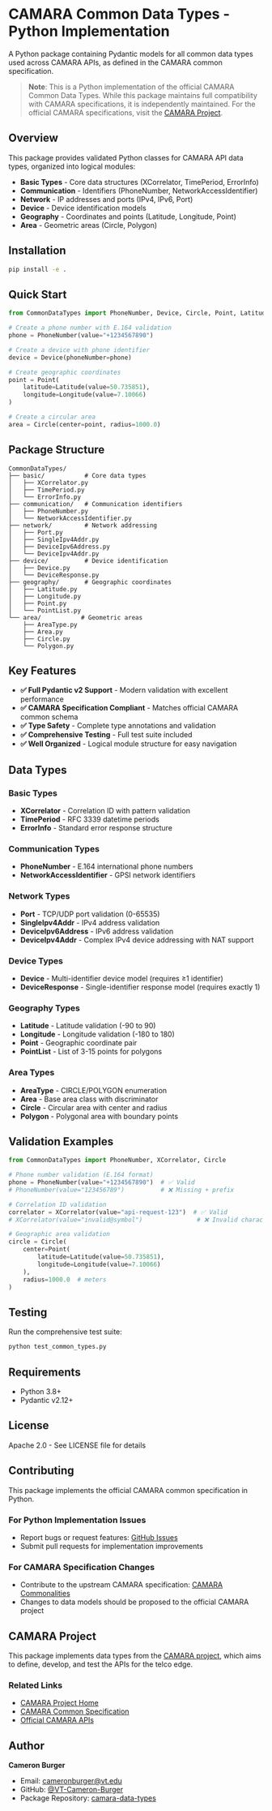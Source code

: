 # CAMARA Common Data Types - Python Implementation

A Python package containing Pydantic models for all common data types used across CAMARA APIs, as defined in the CAMARA common specification.

> **Note**: This is a Python implementation of the official CAMARA Common Data Types. While this package maintains full compatibility with CAMARA specifications, it is independently maintained. For the official CAMARA specifications, visit the [CAMARA Project](https://github.com/camaraproject).

## Overview

This package provides validated Python classes for CAMARA API data types, organized into logical modules:

- **Basic Types** - Core data structures (XCorrelator, TimePeriod, ErrorInfo)
- **Communication** - Identifiers (PhoneNumber, NetworkAccessIdentifier)  
- **Network** - IP addresses and ports (IPv4, IPv6, Port)
- **Device** - Device identification models
- **Geography** - Coordinates and points (Latitude, Longitude, Point)
- **Area** - Geometric areas (Circle, Polygon)

## Installation

```bash
pip install -e .
```

## Quick Start

```python
from CommonDataTypes import PhoneNumber, Device, Circle, Point, Latitude, Longitude

# Create a phone number with E.164 validation
phone = PhoneNumber(value="+1234567890")

# Create a device with phone identifier
device = Device(phoneNumber=phone)

# Create geographic coordinates
point = Point(
    latitude=Latitude(value=50.735851),
    longitude=Longitude(value=7.10066)
)

# Create a circular area
area = Circle(center=point, radius=1000.0)
```

## Package Structure

```
CommonDataTypes/
├── basic/           # Core data types
│   ├── XCorrelator.py
│   ├── TimePeriod.py
│   └── ErrorInfo.py
├── communication/   # Communication identifiers
│   ├── PhoneNumber.py
│   └── NetworkAccessIdentifier.py
├── network/         # Network addressing
│   ├── Port.py
│   ├── SingleIpv4Addr.py
│   ├── DeviceIpv6Address.py
│   └── DeviceIpv4Addr.py
├── device/          # Device identification
│   ├── Device.py
│   └── DeviceResponse.py
├── geography/       # Geographic coordinates
│   ├── Latitude.py
│   ├── Longitude.py
│   ├── Point.py
│   └── PointList.py
└── area/           # Geometric areas
    ├── AreaType.py
    ├── Area.py
    ├── Circle.py
    └── Polygon.py
```

## Key Features

- **✅ Full Pydantic v2 Support** - Modern validation with excellent performance
- **✅ CAMARA Specification Compliant** - Matches official CAMARA common schema
- **✅ Type Safety** - Complete type annotations and validation
- **✅ Comprehensive Testing** - Full test suite included
- **✅ Well Organized** - Logical module structure for easy navigation

## Data Types

### Basic Types

- **XCorrelator** - Correlation ID with pattern validation
- **TimePeriod** - RFC 3339 datetime periods
- **ErrorInfo** - Standard error response structure

### Communication Types

- **PhoneNumber** - E.164 international phone numbers
- **NetworkAccessIdentifier** - GPSI network identifiers

### Network Types

- **Port** - TCP/UDP port validation (0-65535)
- **SingleIpv4Addr** - IPv4 address validation
- **DeviceIpv6Address** - IPv6 address validation
- **DeviceIpv4Addr** - Complex IPv4 device addressing with NAT support

### Device Types

- **Device** - Multi-identifier device model (requires ≥1 identifier)
- **DeviceResponse** - Single-identifier response model (requires exactly 1)

### Geography Types

- **Latitude** - Latitude validation (-90 to 90)
- **Longitude** - Longitude validation (-180 to 180)
- **Point** - Geographic coordinate pair
- **PointList** - List of 3-15 points for polygons

### Area Types

- **AreaType** - CIRCLE/POLYGON enumeration
- **Area** - Base area class with discriminator
- **Circle** - Circular area with center and radius
- **Polygon** - Polygonal area with boundary points

## Validation Examples

```python
from CommonDataTypes import PhoneNumber, XCorrelator, Circle

# Phone number validation (E.164 format)
phone = PhoneNumber(value="+1234567890")  # ✅ Valid
# PhoneNumber(value="123456789")          # ❌ Missing + prefix

# Correlation ID validation
correlator = XCorrelator(value="api-request-123")  # ✅ Valid
# XCorrelator(value="invalid@symbol")               # ❌ Invalid characters

# Geographic area validation
circle = Circle(
    center=Point(
        latitude=Latitude(value=50.735851),
        longitude=Longitude(value=7.10066)
    ),
    radius=1000.0  # meters
)
```

## Testing

Run the comprehensive test suite:

```bash
python test_common_types.py
```

## Requirements

- Python 3.8+
- Pydantic v2.12+

## License

Apache 2.0 - See LICENSE file for details

## Contributing

This package implements the official CAMARA common specification in Python. 

### For Python Implementation Issues
- Report bugs or request features: [GitHub Issues](https://github.com/VT-Cameron-Burger/camara-data-types/issues)
- Submit pull requests for implementation improvements

### For CAMARA Specification Changes
- Contribute to the upstream CAMARA specification: [CAMARA Commonalities](https://github.com/camaraproject/Commonalities)
- Changes to data models should be proposed to the official CAMARA project

## CAMARA Project

This package implements data types from the [CAMARA project](https://github.com/camaraproject), which aims to define, develop, and test the APIs for the telco edge. 

### Related Links
- [CAMARA Project Home](https://github.com/camaraproject)
- [CAMARA Common Specification](https://github.com/camaraproject/Commonalities)
- [Official CAMARA APIs](https://github.com/camaraproject)

## Author

**Cameron Burger**
- Email: cameronburger@vt.edu
- GitHub: [@VT-Cameron-Burger](https://github.com/VT-Cameron-Burger)
- Package Repository: [camara-data-types](https://github.com/VT-Cameron-Burger/camara-data-types)